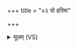 +++
title = "०२ यो हरिमा"

+++
<details><summary>मूलम् (VS)</summary>

यो ह॑रि॒मा जा॒यान्यो॑ऽङ्गभे॒दो वि॒सल्प॑कः।  
सर्वं॑ ते॒ यक्ष्म॒मङ्गे॑भ्यो ब॒हिर्निर्ह॒न्त्वाञ्ज॑नम् ॥
</details>